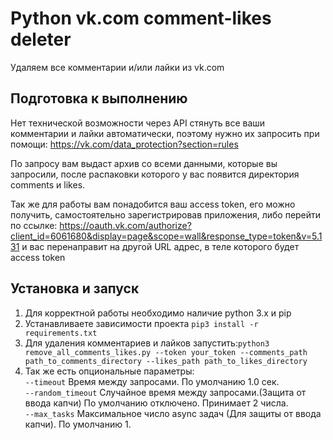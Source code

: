 # Python vk.com comment-likes deleter
Удаляем все комментарии и/или лайки из vk.com

## Подготовка к выполнению
Нет технической возможности через API стянуть все ваши комментарии и лайки
автоматически, поэтому нужно их запросить при помощи: 
https://vk.com/data_protection?section=rules 

По запросу вам выдаст архив со всеми данными, которые вы запросили, после распаковки
которого у вас появится директория comments и likes.

Так же для работы вам понадобится ваш access token, его можно получить, самостоятельно зарегистрировав
приложения, либо перейти по ссылке: 
https://oauth.vk.com/authorize?client_id=6061680&display=page&scope=wall&response_type=token&v=5.131 и вас перенаправит
на другой URL адрес, в теле которого будет access token


## Установка и запуск
1. Для корректной работы необходимо наличие python 3.x и pip
2. Устанавливаете зависимости проекта `pip3 install -r requirements.txt`
3. Для удаления комментариев и лайков запустить:`python3 remove_all_comments_likes.py --token your_token --comments_path path_to_comments_directory --likes_path path_to_likes_directory`
4. Так же есть опциональные параметры:<br />
`--timeout` Время между запросами. По умолчанию 1.0 сек.<br />
`--random_timeout` Случайное время между запросами.(Защита от ввода капчи) По умолчанию отключено. Принимает 2 числа.<br />
`--max_tasks` Максимальное число async задач (Для защиты от ввода капчи). По умолчанию 1.
